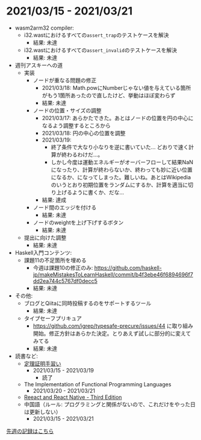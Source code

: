 # 2021/03/15 - 2021/03/21

- wasm2arm32 compiler:
    - i32.wastにおけるすべての`assert_trap`のテストケースを解決
        - 結果: 未達
    - i32.wastにおけるすべての`assert_invalid`のテストケースを解決
        - 結果: 未達
- 週刊アスキーへの道
    - 実装
        - ノードが重なる問題の修正
            - 2021/03/18: Math.powにNumberじゃない値を与えている箇所がもう1箇所あったので直したけど、挙動はほぼ変わらず
            - 結果: 未達
        - ノードの位置・サイズの調整
            - 2021/03/17: あらかたできた。あとはノードの位置を円の中心になるよう調整するところから
            - 2021/03/18: 円の中心の位置を調整
            - 2021/03/19:
                - 終了条件で大なり小なりを逆に書いていた... どおりで速く計算が終わるわけだ...。
                - しかし今度は運動エネルギーがオーバーフローして結果NaNになったり、計算が終わらないか、終わっても妙に近い位置になるか、になってしまった。難しいね。あとはWikipediaのいうとおり初期位置をランダムにするか、計算を適当に切り上げるように書くか、だな...
            - 結果: 達成
        - ノード間のエッジを付ける
            - 結果: 未達
        - ノードのweightを上げ下げするボタン
            - 結果: 未達
    - 提出に向けた調整
        - 結果: 未達
- Haskell入門コンテンツ:
    - 課題11の不足箇所を埋める
        - 今週は課題10の修正のみ: <https://github.com/haskell-jp/makeMistakesToLearnHaskell/commit/b4f3ebe46f6894696f7dd2ea744c5767df0decc5>
        - 結果: 未達
- その他:
    - ブログとQiitaに同時投稿するのをサポートするツール
        - 結果: 未達
    - タイプセーフプリキュア
        - <https://github.com/igrep/typesafe-precure/issues/44> に取り組み開始。修正方針はあらかた決定。とりあえず試しに部分的に変えてみてる
        - 結果: 未達
- 読書など:
    - [定理証明手習い](https://www.lambdanote.com/collections/littleprover)
        - 2021/03/15 - 2021/03/19
            - 読了
    - The Implementation of Functional Programming Languages
        - 2021/03/20 - 2021/03/21
    - [Reeact and React Native - Third Edition](https://www.packtpub.com/product/react-and-react-native-third-edition/9781839211140)
    - 中国語（ルール: プログラミングと関係がないので、これだけをやった日は更新しない）
        - 2021/03/15 - 2021/03/21

[先週の記録はこちら](https://github.com/igrep/daily-commits/blob/2f285f9f4b6f9e4282c582787753e4a1d4789529/yesterday.md)
